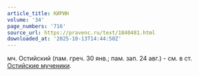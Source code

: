 ```yaml
---
article_title: КИРИН
volume: '34'
page_numbers: '716'
source_url: https://pravenc.ru/text/1840481.html
downloaded_at: '2025-10-13T14:44:50Z'
---
```


мч. Остийский (пам. греч. 30 янв.; пам. зап. 24 авг.) - см. в ст. [Остийские мученики](<https://pravenc.ru/text/Остийские мученики.html>).

